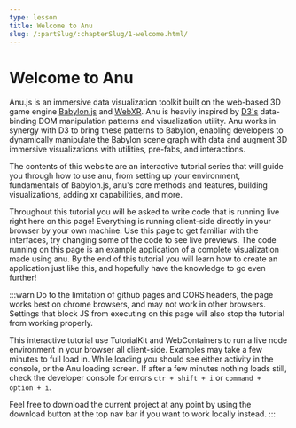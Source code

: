 ```yaml
---
type: lesson
title: Welcome to Anu
slug: /:partSlug/:chapterSlug/1-welcome.html/
---
```


# Welcome to Anu

Anu.js is an immersive data visualization toolkit built on the web-based 3D game engine [Babylon.js](https://www.babylonjs.com/) and [WebXR](https://immersiveweb.dev/). Anu is heavily inspired by [D3's](https://d3js.org/) data-binding DOM manipulation patterns and visualization utility. Anu works in synergy with D3 to bring these patterns to Babylon, enabling developers to dynamically manipulate the Babylon scene graph with data and augment 3D immersive visualizations with utilities, pre-fabs, and interactions.

The contents of this website are an interactive tutorial series that will guide you through how to use anu, from setting up your environment, fundamentals of Babylon.js, anu's core methods and features, building visualizations, adding xr capabilities, and more. 

Throughout this tutorial you will be asked to write code that is running live right here on this page! Everything is running client-side directly in your browser by your own machine. Use this page to get familiar with the interfaces, try changing some of the code to see live previews. The code running on this page is an example application of a complete visualization made using anu. By the end of this tutorial you will learn how to create an application just like this, and hopefully have the knowledge to go even further!

:::warn
Do to the limitation of github pages and CORS headers, the page works best on chrome browsers, and may not work in other browsers. Settings that block JS from executing on this page will also stop the tutorial from working properly.

This interactive tutorial use TutorialKit and WebContainers to run a live node environment in your browser all client-side. Examples may take a few minutes to full load in. While loading you should see either activity in the console, or the Anu loading screen. If after a few minutes nothing loads still, check the developer console for errors ```ctr + shift + i``` or ```command + option + i```. 

Feel free to download the current project at any point by using the download button at the top nav bar if you want to work locally instead. 
:::
